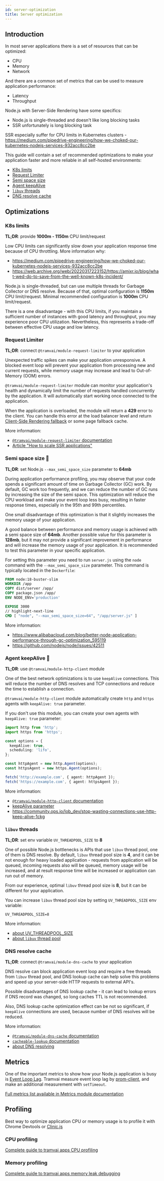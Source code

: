 ```yaml
---
id: server-optimization
title: Server optimization
---
```


## Introduction

In most server applications there is a set of resources that can be optimized:
- CPU
- Memory
- Network

And there are a common set of metrics that can be used to measure application performance:
- Latency
- Throughput

Node.js with Server-Side Rendering have some specifics:
- Node.js is single-threaded and doesn't like long blocking tasks
- SSR unfortunately is long blocking task

SSR especially suffer for CPU limits in Kubernetes clusters - https://medium.com/pipedrive-engineering/how-we-choked-our-kubernetes-nodejs-services-932acc8cc2be

This guide will contain a set of recommended optimizations to make your application faster and more reliable in all self-hosted environments:
- [K8s limits](#k8s-limits)
- [Request Limiter](#request-limiter)
- [Semi space size](#semi-space-size)
- [Agent keepAlive](#agent-keepalive)
- [`libuv` threads](#libuv-threads)
- [DNS resolve cache](#dns-resolve-cache)

## Optimizations

### K8s limits

**TL;DR**: provide **1000m - 1150m** CPU limit/request

Low CPU limits can significantly slow down your application response time because of CPU throttling. More information why:
- https://medium.com/pipedrive-engineering/how-we-choked-our-kubernetes-nodejs-services-932acc8cc2be
- https://web.archive.org/web/20220317223152/https://amixr.io/blog/what-wed-do-to-save-from-the-well-known-k8s-incident/

Node.js is single-threaded, but can use multiple threads for Garbage Collector or DNS resolve. Because of that, optimal configuration is **1150m** CPU limit/request. Minimal recommended configuration is **1000m** CPU limit/request.

There is a one disadvantage - with this CPU limits, if you maintain a sufficient number of instances with good latency and throughput, you may experience poor CPU utilization. Nevertheless, this represents a trade-off between effective CPU usage and low latency.

### Request Limiter

**TL;DR**: connect `@tramvai/module-request-limiter` to your application

Unexpected traffic spikes can make your application unresponsive. A blocked event loop will prevent your application from processing new and current requests, while memory usage may increase and lead to Out-of-Memory (OOM) errors.

`@tramvai/module-request-limiter` module can monitor your application's health and dynamically limit the number of requests handled concurrently by the application. It will automatically start working once connected to the application.

When the application is overloaded, the module will return a **429** error to the client. You can handle this error at the load balancer level and return [Client-Side Rendering fallback](03-features/010-rendering/05-csr.md#csr-fallback) or some page fallback cache.

More information:
- [`@tramvai/module-request-limiter` documentation](references/modules/request-limiter.md)
- [Article "How to scale SSR applications"](https://medium.com/its-tinkoff/ssr-applications-at-scale-d57892719024)

### Semi space size :rocket:

**TL;DR**: set Node.js `--max_semi_space_size` parameter to **64mb**

During application performance profiling, you may observe that your code spends a significant amount of time on Garbage Collector (GC) work. By default, GC work too frequently, and we can reduce the number of GC runs by increasing the size of the semi space. This optimization will reduce the CPU workload and make your event loop less busy, resulting in faster response times, especially in the 95th and 99th percentiles.

One small disadvantage of this optimization is that it slightly increases the memory usage of your application.

A good balance between performance and memory usage is achieved with a semi space size of **64mb**. Another possible value for this parameter is **128mb**, but it may not provide a significant improvement in performance and will increase the memory usage of your application. It is recommended to test this parameter in your specific application.

For setting this parameter you need to run `server.js` using the `node` command with the `--max_semi_space_size` parameter. This command is typically located in the `Dockerfile`:

```Dockerfile title="Dockerfile"
FROM node:18-buster-slim
WORKDIR /app
COPY dist/server /app/
COPY package.json /app/
ENV NODE_ENV='production'

EXPOSE 3000
// highlight-next-line
CMD [ "node", "--max_semi_space_size=64", "/app/server.js" ]
```

More information:
- https://www.alibabacloud.com/blog/better-node-application-performance-through-gc-optimization_595119
- https://github.com/nodejs/node/issues/42511

### Agent keepAlive :rocket:

**TL;DR**: use `@tramvai/module-http-client` module

One of the best network optimizations is to use `keepAlive` connections. This will reduce the number of DNS resolves and TCP connections and reduce the time to establish a connection.

`@tramvai/module-http-client` module automatically create `http` and `https` agents with `keepAlive: true` parameter.

If you don't use this module, you can create your own agents with `keepAlive: true` parameter:

```ts
import http from 'http';
import https from 'https';

const options = {
  keepAlive: true,
  scheduling: 'lifo',
};

const httpAgent = new http.Agent(options);
const httpsAgent = new https.Agent(options);

fetch('http://example.com', { agent: httpAgent });
fetch('https://example.com', { agent: httpsAgent });
```

More information:
- [`@tramvai/module-http-client` documentation](03-features/09-data-fetching/02-http-client.md)
- [keepAlive parameter](https://nodejs.org/api/http.html#new-agentoptions)
- https://community.ops.io/lob_dev/stop-wasting-connections-use-http-keep-alive-1ckg

### `libuv` threads

**TL;DR**: set env variable `UV_THREADPOOL_SIZE` to **8**

One of possible Node.js bottlenecks is APIs that use `libuv` thread pool, one of them is DNS resolve. By default, `libuv` thread pool size is **4**, and it can be not enough for heavy loaded application - requests from application will be queued, incoming requests also will be queued, memory usage will be increased, and at result response time will be increased or application can run out of memory.

From our experience, optimal `libuv` thread pool size is **8**, but it can be different for your application.

You can increase `libuv` thread pool size by setting `UV_THREADPOOL_SIZE` env variable:
```
UV_THREADPOOL_SIZE=8
```

More information:
- [about UV_THREADPOOL_SIZE](https://nodejs.org/docs/latest-v18.x/api/cli.html#uv_threadpool_sizesize)
- [about `libuv` thread pool](https://docs.libuv.org/en/latest/threadpool.html)

### DNS resolve cache

**TL;DR**: connect `@tramvai/module-dns-cache` to your application

DNS resolve can block application event loop and require a free threads from `libuv` thread pool, and DNS lookup cache can help solve this problems and speed up your server-side HTTP requests to external API's.

Possible disadvantages of DNS lookup cache - it can lead to lookup errors if DNS record was changed, so long caches TTL is not recommended.

Also, DNS lookup cache optimization effect can be not so significant, if `keepAlive` connections are used, because number of DNS resolves will be reduced.

More information:
- [`@tramvai/module-dns-cache` documentation](references/modules/dns-cache.md)
- [`cacheable-lookup` documentation](https://github.com/szmarczak/cacheable-lookup)
- [about DNS resolving](https://httptoolkit.com/blog/configuring-nodejs-dns/)

## Metrics

One of the important metrics to show how your Node.js application is busy is [Event Loop Lag](https://davidhettler.net/blog/event-loop-lag/). Tramvai measure event loop lag by [prom-client](https://github.com/siimon/prom-client), and make an additional measurement with `setTimeout`.

[Full metrics list available in Metrics module documentation](references/modules/metrics.md#metrics-list)

## Profiling

Best way to optimize application CPU or memory usage is to profile it with Chrome Devtools or [Clinic.js](https://clinicjs.org/)

### CPU profiling

[Complete guide to tramvai apps CPU profiling](guides/cpu-profiling.md)

### Memory profiling

[Complete guide to tramvai apps memory leak debugging](mistakes/memory-leak.md)
